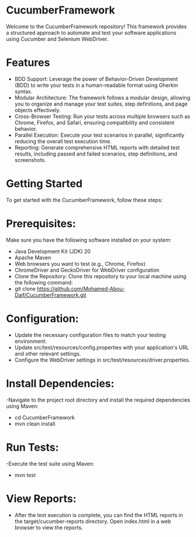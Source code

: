 # CucumberFramework

Welcome to the CucumberFramework repository! This framework provides a structured approach to automate and test your software applications using Cucumber and Selenium WebDriver.

# Features

- BDD Support: Leverage the power of Behavior-Driven Development (BDD) to write your tests in a human-readable format using Gherkin syntax.
- Modular Architecture: The framework follows a modular design, allowing you to organize and manage your test suites, step definitions, and page objects effectively.
- Cross-Browser Testing: Run your tests across multiple browsers such as Chrome, Firefox, and Safari, ensuring compatibility and consistent behavior.
- Parallel Execution: Execute your test scenarios in parallel, significantly reducing the overall test execution time.
- Reporting: Generate comprehensive HTML reports with detailed test results, including passed and failed scenarios, step definitions, and screenshots.

# Getting Started
To get started with the CucumberFramework, follow these steps:

# Prerequisites: 
Make sure you have the following software installed on your system:

- Java Development Kit (JDK) 20
- Apache Maven
- Web browsers you want to test (e.g., Chrome, Firefox)
- ChromeDriver and GeckoDriver for WebDriver configuration
- Clone the Repository: Clone this repository to your local machine using the following command:
- git clone https://github.com/Mohamed-Abou-Daif/CucumberFramework.git

# Configuration: 

- Update the necessary configuration files to match your testing environment:
- Update src/test/resources/config.properties with your application's URL and other relevant settings.
- Configure the WebDriver settings in src/test/resources/driver.properties.

# Install Dependencies: 

-Navigate to the project root directory and install the required dependencies using Maven:
- cd CucumberFramework
- mvn clean install

# Run Tests: 
-Execute the test suite using Maven:

- mvn test

# View Reports: 
- After the test execution is complete, you can find the HTML reports in the target/cucumber-reports directory. Open index.html in a web browser to view the reports.

